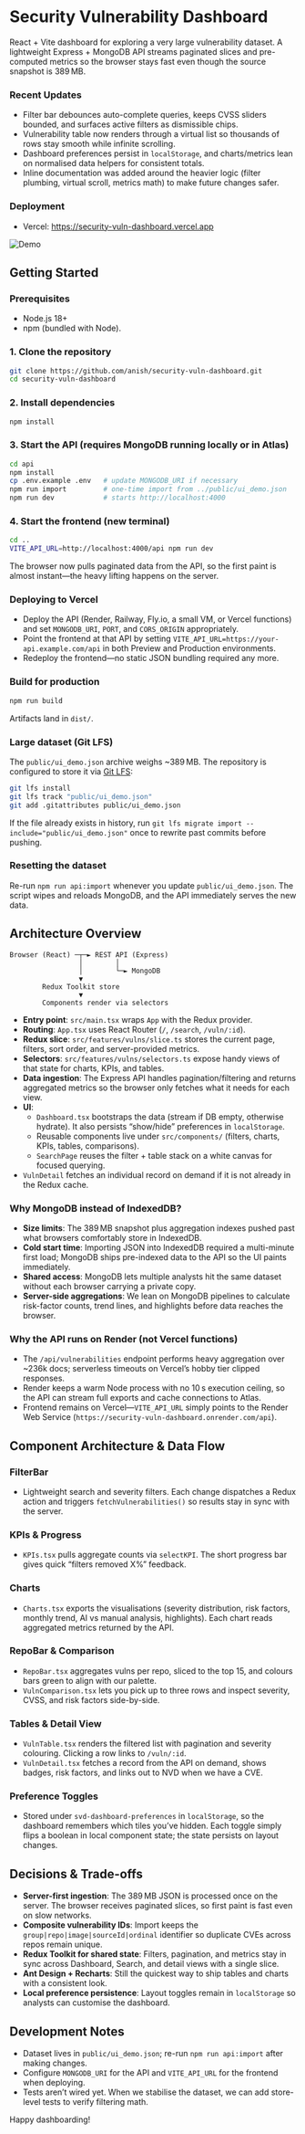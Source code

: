 # Security Vulnerability Dashboard

React + Vite dashboard for exploring a very large vulnerability dataset. A
lightweight Express + MongoDB API streams paginated slices and pre-computed
metrics so the browser stays fast even though the source snapshot is 389 MB.

### Recent Updates
- Filter bar debounces auto-complete queries, keeps CVSS sliders bounded, and surfaces active filters as dismissible chips.
- Vulnerability table now renders through a virtual list so thousands of rows stay smooth while infinite scrolling.
- Dashboard preferences persist in `localStorage`, and charts/metrics lean on normalised data helpers for consistent totals.
- Inline documentation was added around the heavier logic (filter plumbing, virtual scroll, metrics math) to make future changes safer.

### Deployment
- Vercel: https://security-vuln-dashboard.vercel.app

![Demo](assets/security-vul-dashboard-ezgif.com-video-to-gif-converter.gif)

## Getting Started

### Prerequisites
- Node.js 18+
- npm (bundled with Node). 

### 1. Clone the repository
```bash
git clone https://github.com/anish/security-vuln-dashboard.git
cd security-vuln-dashboard
```

### 2. Install dependencies
```bash
npm install
```

### 3. Start the API (requires MongoDB running locally or in Atlas)
```bash
cd api
npm install
cp .env.example .env   # update MONGODB_URI if necessary
npm run import         # one-time import from ../public/ui_demo.json
npm run dev            # starts http://localhost:4000
```

### 4. Start the frontend (new terminal)
```bash
cd ..
VITE_API_URL=http://localhost:4000/api npm run dev
```

The browser now pulls paginated data from the API, so the first paint is almost
instant—the heavy lifting happens on the server.

### Deploying to Vercel
- Deploy the API (Render, Railway, Fly.io, a small VM, or Vercel functions) and
  set `MONGODB_URI`, `PORT`, and `CORS_ORIGIN` appropriately.
- Point the frontend at that API by setting `VITE_API_URL=https://your-api.example.com/api`
  in both Preview and Production environments.
- Redeploy the frontend—no static JSON bundling required any more.

### Build for production 
```bash
npm run build
```
Artifacts land in `dist/`.

### Large dataset (Git LFS)
The `public/ui_demo.json` archive weighs ~389 MB. The repository is configured to store it via [Git LFS](https://git-lfs.com/):
```bash
git lfs install
git lfs track "public/ui_demo.json"
git add .gitattributes public/ui_demo.json
```
If the file already exists in history, run `git lfs migrate import --include="public/ui_demo.json"` once to rewrite past commits before pushing.

### Resetting the dataset
Re-run `npm run api:import` whenever you update `public/ui_demo.json`. The
script wipes and reloads MongoDB, and the API immediately serves the new data.



## Architecture Overview

```
Browser (React) ─┬─► REST API (Express)
                 │        │
                 │        └─► MongoDB
                 ▼
        Redux Toolkit store
                 ▼
        Components render via selectors
```

- **Entry point**: `src/main.tsx` wraps `App` with the Redux provider.
- **Routing**: `App.tsx` uses React Router (`/`, `/search`, `/vuln/:id`).
- **Redux slice**: `src/features/vulns/slice.ts` stores the current page, filters,
  sort order, and server-provided metrics.
- **Selectors**: `src/features/vulns/selectors.ts` expose handy views of that
  state for charts, KPIs, and tables.
- **Data ingestion**: The Express API handles pagination/filtering and returns
  aggregated metrics so the browser only fetches what it needs for each view.
- **UI**:
  - `Dashboard.tsx` bootstraps the data (stream if DB empty, otherwise hydrate). It also persists “show/hide” preferences in `localStorage`.
  - Reusable components live under `src/components/` (filters, charts, KPIs, tables, comparisons).
  - `SearchPage` reuses the filter + table stack on a white canvas for focused querying.
- `VulnDetail` fetches an individual record on demand if it is not already in
  the Redux cache.

### Why MongoDB instead of IndexedDB?
- **Size limits**: The 389 MB snapshot plus aggregation indexes pushed past what browsers comfortably store in IndexedDB.
- **Cold start time**: Importing JSON into IndexedDB required a multi-minute first load; MongoDB ships pre-indexed data to the API so the UI paints immediately.
- **Shared access**: MongoDB lets multiple analysts hit the same dataset without each browser carrying a private copy.
- **Server-side aggregations**: We lean on MongoDB pipelines to calculate risk-factor counts, trend lines, and highlights before data reaches the browser.

### Why the API runs on Render (not Vercel functions)
- The `/api/vulnerabilities` endpoint performs heavy aggregation over ~236k docs; serverless timeouts on Vercel’s hobby tier clipped responses.
- Render keeps a warm Node process with no 10 s execution ceiling, so the API can stream full exports and cache connections to Atlas.
- Frontend remains on Vercel—`VITE_API_URL` simply points to the Render Web Service (`https://security-vuln-dashboard.onrender.com/api`).

## Component Architecture & Data Flow

### FilterBar
- Lightweight search and severity filters. Each change dispatches a Redux action
  and triggers `fetchVulnerabilities()` so results stay in sync with the server.

### KPIs & Progress
- `KPIs.tsx` pulls aggregate counts via `selectKPI`. The short progress bar gives quick “filters removed X%” feedback.

### Charts
- `Charts.tsx` exports the visualisations (severity distribution, risk factors,
  monthly trend, AI vs manual analysis, highlights). Each chart reads aggregated
  metrics returned by the API.

### RepoBar & Comparison
- `RepoBar.tsx` aggregates vulns per repo, sliced to the top 15, and colours bars green to align with our palette.
- `VulnComparison.tsx` lets you pick up to three rows and inspect severity, CVSS, and risk factors side-by-side.

### Tables & Detail View
- `VulnTable.tsx` renders the filtered list with pagination and severity colouring. Clicking a row links to `/vuln/:id`.
- `VulnDetail.tsx` fetches a record from the API on demand, shows badges, risk factors, and links out to NVD when we have a CVE.

### Preference Toggles
- Stored under `svd-dashboard-preferences` in `localStorage`, so the dashboard remembers which tiles you’ve hidden. Each toggle simply flips a boolean in local component state; the state persists on layout changes.



## Decisions & Trade-offs

- **Server-first ingestion**: The 389 MB JSON is processed once on the server.
  The browser receives paginated slices, so first paint is fast even on slow
  networks.
- **Composite vulnerability IDs**: Import keeps the
  `group|repo|image|sourceId|ordinal` identifier so duplicate CVEs across repos
  remain unique.
- **Redux Toolkit for shared state**: Filters, pagination, and metrics stay in
  sync across Dashboard, Search, and detail views with a single slice.
- **Ant Design + Recharts**: Still the quickest way to ship tables and charts
  with a consistent look.
- **Local preference persistence**: Layout toggles remain in `localStorage` so
  analysts can customise the dashboard.



## Development Notes

- Dataset lives in `public/ui_demo.json`; re-run `npm run api:import` after making
  changes.
- Configure `MONGODB_URI` for the API and `VITE_API_URL` for the frontend when
  deploying.
- Tests aren’t wired yet. When we stabilise the dataset, we can add store-level tests to verify filtering math.

Happy dashboarding!
